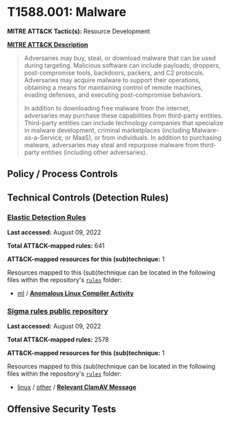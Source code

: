 # T1588.001: Malware
**MITRE ATT&CK Tactic(s):** Resource Development

**[MITRE ATT&CK Description](https://attack.mitre.org/techniques/T1588/001)**
<blockquote>Adversaries may buy, steal, or download malware that can be used during targeting. Malicious software can include payloads, droppers, post-compromise tools, backdoors, packers, and C2 protocols. Adversaries may acquire malware to support their operations, obtaining a means for maintaining control of remote machines, evading defenses, and executing post-compromise behaviors.

In addition to downloading free malware from the internet, adversaries may purchase these capabilities from third-party entities. Third-party entities can include technology companies that specialize in malware development, criminal marketplaces (including Malware-as-a-Service, or MaaS), or from individuals. In addition to purchasing malware, adversaries may steal and repurpose malware from third-party entities (including other adversaries).</blockquote>

## Policy / Process Controls
## Technical Controls (Detection Rules)
### [Elastic Detection Rules](https://github.com/elastic/detection-rules)
**Last accessed:** August 09, 2022

**Total ATT&CK-mapped rules:** 641

**ATT&CK-mapped resources for this (sub)technique:** 1

Resources mapped to this (sub)technique can be located in the following files within the repository's <code>[rules](https://github.com/elastic/detection-rules/tree/main/rules)</code> folder:

* [ml](https://github.com/elastic/detection-rules/tree/main/rules/ml/) / **[Anomalous Linux Compiler Activity](https://github.com/elastic/detection-rules/blob/main/rules/ml/resource_development_ml_linux_anomalous_compiler_activity.toml)**

### [Sigma rules public repository](https://github.com/SigmaHQ/sigma)
**Last accessed:** August 09, 2022

**Total ATT&CK-mapped rules:** 2578

**ATT&CK-mapped resources for this (sub)technique:** 1

Resources mapped to this (sub)technique can be located in the following files within the repository's <code>[rules](https://github.com/SigmaHQ/sigma/tree/master/rules)</code> folder:

* [linux](https://github.com/SigmaHQ/sigma/tree/master/rules/linux/) / [other](https://github.com/SigmaHQ/sigma/tree/master/rules/linux/other/) / **[Relevant ClamAV Message](https://github.com/SigmaHQ/sigma/blob/master/rules/linux/other/lnx_clamav.yml)**


## Offensive Security Tests
